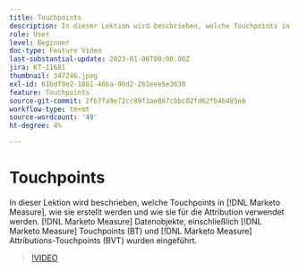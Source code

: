 ```yaml
---
title: Touchpoints
description: In dieser Lektion wird beschrieben, welche Touchpoints in [!DNL Marketo Measure], how they are created, and how they are used for attribution. [!DNL Marketo Measure] Datenobjekte, einschließlich [!DNL Marketo Measure] Touchpoints (BT) und [!DNL Marketo Measure] Attributions-Touchpoints (BVT) wurden eingeführt.
role: User
level: Beginner
doc-type: Feature Video
last-substantial-update: 2023-01-06T00:00:00Z
jira: KT-11681
thumbnail: 347246.jpeg
exl-id: 61bdf9e2-1861-46ba-96d2-261eee5e3630
feature: Touchpoints
source-git-commit: 2fb7fa9e72cc89f3ae867cbbc02fd62fb4b485e6
workflow-type: tm+mt
source-wordcount: '49'
ht-degree: 4%

---
```


# Touchpoints

In dieser Lektion wird beschrieben, welche Touchpoints in [!DNL Marketo Measure], wie sie erstellt werden und wie sie für die Attribution verwendet werden. [!DNL Marketo Measure] Datenobjekte, einschließlich [!DNL Marketo Measure] Touchpoints (BT) und [!DNL Marketo Measure] Attributions-Touchpoints (BVT) wurden eingeführt.

>[!VIDEO](https://video.tv.adobe.com/v/347246/?quality=12&learn=on)
